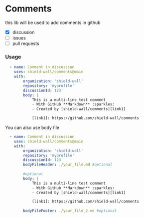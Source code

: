 Comments
========

this lib will be used to add comments in github

- [x] discussion
- [ ] issues
- [ ] pull requests

### Usage

```yaml
  - name: Comment in discussion
    uses: shield-wall/comments@main
    with:
        organization: 'shield-wall'
        repository: 'myprofile'
        discussionId: 123
        body: |
            This is a multi-line test comment
            - With GitHub **Markdown** :sparkles:
            - Created by [shield-wall/comments][link1]

            [link1]: https://github.com/shield-wall/comments
```

You can also use body file

```yaml
  - name: Comment in discussion
    uses: shield-wall/comments@main
    with:
        organization: 'shield-wall'
        repository: 'myprofile'
        discussionId: 123
        bodyFileHeader: ./your_file.md #optional
        
        #optional
        body: | 
            This is a multi-line test comment
            - With GitHub **Markdown** :sparkles:
            - Created by [shield-wall/comments][link1]

            [link1]: https://github.com/shield-wall/comments
        
        bodyFileFooter: ./your_file_2.md #optional
```